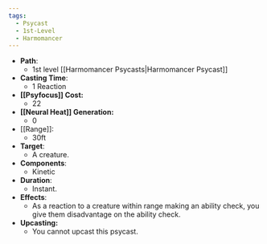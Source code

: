 ```yaml
---
tags:
  - Psycast
  - 1st-Level
  - Harmomancer
---
```

- **Path**:
	- 1st level [[Harmomancer Psycasts|Harmomancer Psycast]]
- **Casting Time**:
	- 1 Reaction
- **[[Psyfocus]] Cost:**
	- 22
- **[[Neural Heat]] Generation:**
	- 0
- [[Range]]:
	- 30ft
- **Target**:
	- A creature.
- **Components**:
	- Kinetic
- **Duration**:
	- Instant.
- **Effects**:
	- As a reaction to a creature within range making an ability check, you give them disadvantage on the ability check.
- **Upcasting:**
	- You cannot upcast this psycast.
